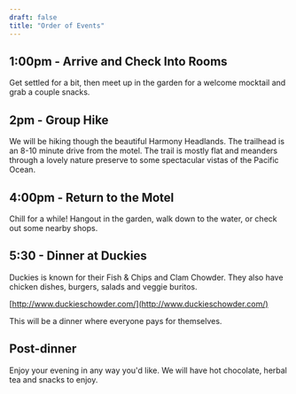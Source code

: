 ```yaml
---
draft: false
title: "Order of Events"
---
```


## 1:00pm - Arrive and Check Into Rooms

Get settled for a bit, then meet up in the garden for a welcome mocktail and grab a couple snacks. 

## 2pm - Group Hike

We will be hiking though the beautiful Harmony Headlands.  The trailhead is an 8-10 minute drive from the motel.  The trail is mostly flat and meanders through a lovely nature preserve to some spectacular vistas of the Pacific Ocean.

## 4:00pm - Return to the Motel

Chill for a while! Hangout in the garden, walk down to the water, or check out some nearby shops. 


## 5:30 - Dinner at Duckies

Duckies is known for their Fish & Chips and Clam Chowder.  They also have chicken dishes, burgers, salads and veggie buritos.

[http://www.duckieschowder.com/](http://www.duckieschowder.com/)

This will be a dinner where everyone pays for themselves.

## Post-dinner

Enjoy your evening in any way you'd like.  We will have hot chocolate, herbal tea and snacks to enjoy.


